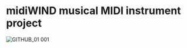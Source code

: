 # midiWIND musical MIDI instrument project
![GITHUB_01 001](https://github.com/user-attachments/assets/3f081a66-6239-4b84-86a4-85e971a05e23)
